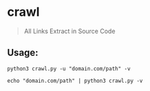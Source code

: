 # crawl
> All Links Extract in Source Code
## Usage:
```
python3 crawl.py -u "domain.com/path" -v
```
```
echo "domain.com/path" | python3 crawl.py -v
```
